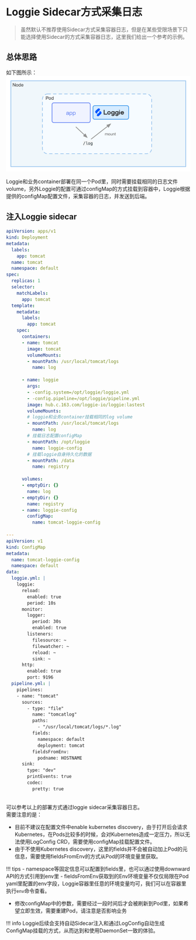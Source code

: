 # Loggie Sidecar方式采集日志

> 虽然默认不推荐使用Sidecar方式采集容器日志，但是在某些受限场景下只能选择使用Sidecar的方式采集容器日志，这里我们给出一个参考的示例。  

## 总体思路

如下图所示：
![](imgs/sidecar-collect.png)

Loggie和业务container部署在同一个Pod里，同时需要挂载相同的日志文件volume，另外Loggie的配置可通过configMap的方式挂载到容器中，Loggie根据提供的configMap配置文件，采集容器的日志，并发送到后端。  


## 注入Loggie sidecar

```yaml
apiVersion: apps/v1
kind: Deployment
metadata:
  labels:
    app: tomcat
  name: tomcat
  namespace: default
spec:
  replicas: 1
  selector:
    matchLabels:
      app: tomcat
  template:
    metadata:
      labels:
        app: tomcat
    spec:
      containers:
      - name: tomcat
        image: tomcat
        volumeMounts:
        - mountPath: /usr/local/tomcat/logs
          name: log

      - name: loggie
        args:
        - -config.system=/opt/loggie/loggie.yml
        - -config.pipeline=/opt/loggie/pipeline.yml
        image: hub.c.163.com/loggie-io/loggie:lastest
        volumeMounts:
        # loggie和业务container挂载相同的log volume
        - mountPath: /usr/local/tomcat/logs
          name: log
        # 挂载日志配置configMap
        - mountPath: /opt/loggie
          name: loggie-config
        # 挂载loggie自身持久化的数据
        - mountPath: /data
          name: registry

      volumes:
      - emptyDir: {}
        name: log
      - emptyDir: {}
        name: registry
      - name: loggie-config
        configMap:
          name: tomcat-loggie-config

---
apiVersion: v1
kind: ConfigMap
metadata:
  name: tomcat-loggie-config
  namespace: default
data:
  loggie.yml: |
    loggie:
      reload:
        enabled: true
        period: 10s
      monitor:
        logger:
          period: 30s
          enabled: true
        listeners:
          filesource: ~
          filewatcher: ~
          reload: ~
          sink: ~
      http:
        enabled: true
        port: 9196
  pipeline.yml: |
    pipelines:
    - name: "tomcat"
      sources:
        - type: "file"
          name: "tomcatlog"
          paths:
            - "/usr/local/tomcat/logs/*.log"
          fields:
            namespace: default
            deployment: tomcat
          fieldsFromEnv:
            podname: HOSTNAME
      sink:
        type: "dev"
        printEvents: true
        codec:
          pretty: true
        
```

可以参考以上的部署方式通过loggie sidecar采集容器日志。  
需要注意的是：

- 目前不建议在配置文件中enable kubernetes discovery，由于打开后会请求Kubernetes，在Pods比较多的时候，会对Kubernetes造成一定压力，所以无法使用LogConfig CRD，需要使用configMap挂载配置文件。  
- 由于不使用Kubernetes discovery，这里的fields并不会被自动加上Pod的元信息，需要使用fieldsFromEnv的方式从Pod的环境变量里获取。
  
!!! tips
    - namespace等固定信息可以配置到fields里，也可以通过使用downward API的方式引用到env里
    - fieldsFromEnv获取到的Env环境变量不仅仅局限在Pod yaml里配置的env字段，Loggie容器里任意的环境变量均可，我们可以在容器里执行`env`命令查看。  
  
- 修改configMap中的参数，需要经过一段时间后才会被刷新到Pod里，如果希望立即生效，需要重建Pod，请注意是否影响业务

!!! info 
    Loggie后续会支持自动Sidecar注入和通过LogConfig自动生成ConfigMap挂载的方式，从而达到和使用DaemonSet一致的体验。  
